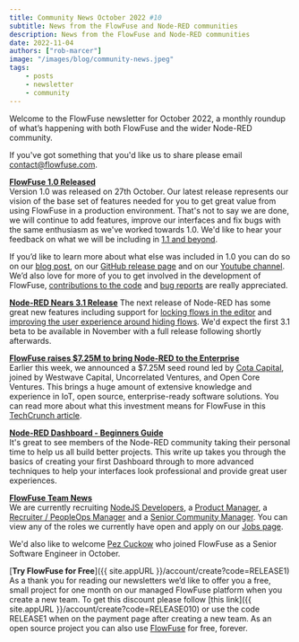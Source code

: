 ```yaml
---
title: Community News October 2022 #10
subtitle: News from the FlowFuse and Node-RED communities
description: News from the FlowFuse and Node-RED communities
date: 2022-11-04
authors: ["rob-marcer"]
image: "/images/blog/community-news.jpeg"
tags:
    - posts
    - newsletter
    - community
---
```


Welcome to the FlowFuse newsletter for October 2022, a monthly roundup of what’s happening with both FlowFuse and the wider Node-RED community.
<!--more-->
If you've got something that you'd like us to share please email [contact@flowfuse.com](mailto:contact@flowfuse.com).

[**FlowFuse 1.0 Released**](/blog/2022/10/flowforge-1-released/)   
Version 1.0 was released on 27th October. Our latest release represents our vision of the base set of features needed for you to get great value from using FlowFuse in a production environment. That's not to say we are done, we will continue to add features, improve our interfaces and fix bugs with the same enthusiasm as we've worked towards 1.0. We'd like to hear your feedback on what we will be including in [1.1 and beyond](https://github.com/orgs/FlowFuse/projects/5). 

If you’d like to learn more about what else was included in 1.0 you can do so on our [blog post](/blog/2022/10/flowforge-1-released), on our [GitHub release page](https://github.com/FlowFuse/flowfuse/releases/tag/v1.0.0) and on our [Youtube channel](https://www.youtube.com/watch?v=5TLT7CQR7iI). We’d also love for more of you to get involved in the development of FlowFuse, [contributions to the code](https://github.com/FlowFuse/flowfuse/blob/main/CONTRIBUTING.md) and [bug reports](https://github.com/FlowFuse/flowfuse/issues) are really appreciated.

[**Node-RED Nears 3.1 Release**](https://github.com/node-red/node-red/milestone/19)
The next release of Node-RED has some great new features including support for [locking flows in the editor](https://github.com/node-red/node-red/pull/3938) and [improving the user experience around hiding flows](https://github.com/node-red/node-red/pull/3930). We'd expect the first 3.1 beta to be available in November with a full release following shortly afterwards.
    
[**FlowFuse raises $7.25M to bring Node-RED to the Enterprise**](/blog/2022/10/seed-round-bring-node-red-to-enterprise/)  
Earlier this week, we announced a $7.25M seed round led by [Cota Capital](https://www.cotacapital.com/knowledgecapital/flowforge-closes-the-gap-between-it-and-ot), joined by Westwave Capital, Uncorrelated Ventures, and Open Core Ventures. This brings a huge amount of extensive knowledge and experience in IoT, open source, enterprise-ready software solutions. You can read more about what this investment means for FlowFuse in this [TechCrunch article](https://techcrunch.com/2022/11/03/flowforge-nabs-7-2m-to-help-companies-integrate-iot-using-node-red).

[**Node-RED Dashboard - Beginners Guide**](https://stevesnoderedguide.com/node-red-dashboard)  
It's great to see members of the Node-RED community taking their personal time to help us all build better projects. This write up takes you through the basics of creating your first Dashboard through to more advanced techniques to help your interfaces look professional and provide great user experiences.

[**FlowFuse Team News**](/team/)    
We are currently recruiting [NodeJS Developers](https://boards.greenhouse.io/flowfuse/jobs/4463977004), a [Product Manager](https://boards.greenhouse.io/flowfuse/jobs/4717778004), a [Recruiter / PeopleOps Manager](https://boards.greenhouse.io/flowfuse/jobs/4687876004) and a [Senior Community Manager](https://boards.greenhouse.io/flowfuse/jobs/4700809004). You can view any of the roles we currently have open and apply on our [Jobs page](https://boards.greenhouse.io/flowfuse).

We'd also like to welcome [Pez Cuckow](https://github.com/Pezmc) who joined FlowFuse as a Senior Software Engineer in October.
    
[**Try FlowFuse for Free**]({{ site.appURL }}/account/create?code=RELEASE1)  
As a thank you for reading our newsletters we’d like to offer you a free, small project for one month on our managed FlowFuse platform when you create a new team. To get this discount please follow [this link]({{ site.appURL }}/account/create?code=RELEASE010) or use the code RELEASE1 when on the payment page after creating a new team. As an open source project you can also use [FlowFuse](/docs/install/) for free, forever.
